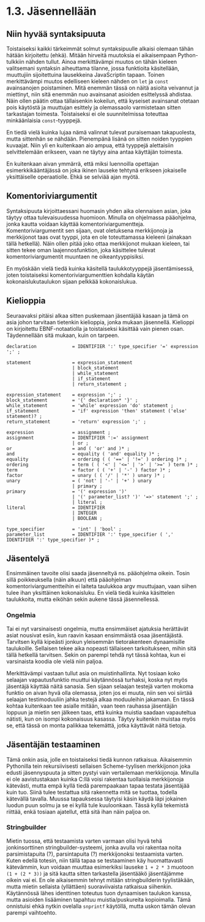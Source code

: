 # 1.3. Jäsennellään


## Niin hyvää syntaksipuuta

Toistaiseksi kaikki tärkeimmät solmut syntaksipuulle alkaisi olemaan tähän hätään kirjoitettu
(ehkä). Mitään hirveitä muutoksia ei aikaisempaan Python-tulkkiin nähden tullut. Ainoa
merkittävämpi muutos on tähän kieleen valitsemani syntaksin aiheuttama tilanne, jossa
funktioita käsitellään, muuttujiin sijoitettuina lausekkeina JavaScriptin tapaan. 
Toinen merkittävämpi muutos edelliseen kieleen nähden on `let` ja `const` avainsanojen
poistaminen. Mitä enemmän tässä on näitä asioita veivannut ja miettinyt, niin sitä enemmän
nuo avainsanat asioiden esittelyssä ahdistaa. Näin ollen päätin ottaa tällaisenkin kokeilun,
että kyseiset avainsanat otetaan pois käytöstä ja muuttujan esittely ja olemassaolo
varmistetaan sitten tarkastajan toimesta. Toistaiseksi ei ole suunnitelmissa toteuttaa
minkäänlaisia `const`-tyyppejä.

En tiedä vielä kuinka lujaa nämä valinnat tulevat puraisemaan takapuolesta, mutta sittenhän
se nähdään. Pienempänä lisänä on sitten noiden tyyppien kuvaajat. Niin yli en kuitenkaan aio ampua, 
että tyyppejä alettaisiin selvittelemään erikseen, vaan ne täytyy aina antaa käyttäjän
toimesta.

En kuitenkaan aivan ymmärrä, että miksi luennoilla opettajan esimerkkikääntäjässä on joka
ikinen lauseke tehtynä erikseen jokaiselle yksittäiselle operaatiolle. Ehkä se selviää
ajan myötä.


## Komentoriviargumentit

Syntaksipuuta kirjoittaessani huomasin yhden aika olennaisen asian, joka täytyy ottaa
tulevaisuudessa huomioon. Minulla on ohjelmassa pääohjelma, jonka kautta voidaan käyttää
komentoriviargumentteja. Komentoriviargumentit sen sijaan, ovat oletuksena merkkijonoja ja
merkkijonot taas ovat tyyppi, jota en ole toteuttamassa kieleeni (ainakaan tällä hetkellä).
Näin ollen pitää joko ottaa merkkijonot mukaan kieleen, tai sitten tekee oman laajennosfunktion,
joka käsittelee tulevat komentoriviargumentit muuntaen ne oikeantyyppisiksi.

En myöskään vielä tiedä kuinka käsitellä taulukkotyyppejä jäsentämisessä, joten toistaiseksi
komentoriviargumenttien kohdalla käytän kokonaislukutaulukon sijaan pelkkää kokonaislukua.


## Kielioppia

Seuraavaksi pitäisi alkaa sitten puskemaan jäsentäjää kasaan ja tämä on asia johon tarvitaan
tietenkin kielioppia, jonka mukaan jäsennellä. Kielioppi on kirjoitettu EBNF-notaatiolla ja
toistaiseksi käsittää vain pienen osan. Täydennellään sitä mukaan, kuin on tarpeen.

```
declaration             = IDENTIFIER ':' type_specifier '=' expression ';' ;

statement               = expression_statement
                        | block_statement
                        | while_statement
                        | if_statement
                        | return_statement ;

expression_statement    = expression ';' ;
block_statement         = '{' declaration* '}' ;
while_statement         = 'while' expression 'do' statement ;
if_statement            = 'if' expression 'then' statement ('else' statement)? ;
return_statement        = 'return' expression ';' ;

expression              = assignment ;
assignment              = IDENTIFIER ':=' assignment
                        | or ;
or                      = and ( 'or' and )* ;
and                     = equality ( 'and' equality )* ;
equality                = ordering ( ( '==' | '!=' ) ordering )* ;
ordering                = term ( ( '<' | '<=' | '>' | '>=' ) term )* ;
term                    = factor ( ( '+' | '-' ) factor )* ;
factor                  = unary ( ( '/' | '*' ) unary )* ;
unary                   = ( 'not' | '-' | '+' ) unary
                        | primary ;
primary                 = '(' expression ')'
                        | '(' parameter_list? ')' '=>' statement ';' ;
                        | literal ;
literal                 = IDENTIFIER
                        | INTEGER
                        | BOOLEAN ;

type_specifier          = 'int' | 'bool' ;
parameter_list          = IDENTIFIER ':' type_specifier ( ',' IDENTIFIER ':' type_specifier )* ;

```


## Jäsentelyä

Ensimmäinen tavoite olisi saada jäsenneltyä ns. pääohjelma oikein. Tosin sillä poikkeuksella
(näin alkuun) että pääohjelman komentoriviargumentteihin ei laiteta taulukkoa argv muuttujaan,
vaan siihen tulee ihan yksittäinen kokonaisluku. En vielä tiedä kuinka käsittelen taulukkoita,
mutta eiköhän sekin aukene tässä jäsennellessä.


### Ongelmia

Tai ei nyt varsinaisesti ongelmia, mutta ensimmäiset ajatuksia herättävät asiat nousivat esiin,
kun raavin kasaan ensimmäistä osaa jäsentäjästä. Tarvitsen kyllä kipeästi jonkun yleisemmän
tietorakenteen dynaamisille taulukoille. Sellaisen tekee aika nopeasti tällaiseen tarkoitukseen,
mihin sitä tällä hetkellä tarvitsen. Sekin on parempi tehdä nyt tässä kohtaa, kun ei varsinaista
koodia ole vielä niin paljoa.

Merkittävämpi vastaan tullut asia on muistinhallinta. Nyt tosiaan koko selaajan vapautusfunktio
muuttui käytännössä turhaksi, koska nyt myös jäsentäjä käyttää näitä sanasia. Sen sijaan selaajan
testejä varten mokoma funktio on aivan hyvä olla olemassa, joten jos ei muuta, niin sen voi siirtää
selaajan testimoduuliin jahka testejä alkaa moduuleihin jakamaan. En tässä kohtaa kuitenkaan tee
asialle mitään, vaan teen rauhassa jäsentäjän loppuun ja mietin sen jälkeen taas, että kuinka
muistia saadaan vapauteltua nätisti, kun on isompi kokonaisuus kasassa. Täytyy kuitenkin muistaa 
myös se, että tässä on monta palikkaa tekemättä, jotka käyttävät näitä tietoja.


## Jäsentäjän testaaminen

Tämä onkin asia, jolle en toistaiseksi tiedä kunnon ratkaisua. Aikaisemmin Pythonilla tein rekursiivisesti
sellaisen Scheme-tyylisen merkkijonon joka edusti jäsennyspuuta ja sitten pystyi vain vertailemaan
merkkijonoja. Minulla ei ole aavistustakaan kuinka C:llä voisi rakentaa tuollaisia merkkijonoja
kätevästi, mutta empä kyllä tiedä parempaakaan tapaa testata jäsentäjää kuin tuo. Siinä tulee
testattua sitä rakennetta mitä se tuottaa, todella kätevällä tavalla. Muussa tapauksessa täytyisi
käsin käydä läpi jokainen luodun puun solmu ja se ei kyllä tule kuuloonkaan. Tässä kyllä tekemistä riittää,
enkä tosiaan ajatellut, että sitä ihan näin paljoa on. 


### Stringbuilder

Mietin tuossa, että testaamista varten varmaan olisi hyvä tehä jonkinsorttinen stringbuilder-systeemi,
jonka avulla voi rakentaa noita parsimistapuita (?), parsintapuita (?) merkkijonoksi testaamista
varten. Kuten edellä totesin, niin tällä tapaa se testaaminen käy huomattavasti kätevämmin, kun 
voidaan muuttaa esimerkiksi lauseke `1 + 2 * 3` muotoon `(1 + (2 * 3))` ja sitä kautta sitten
tarkastella jäsentääkö jäsentäjämme oikein vai ei. En ole aikaisemmin tehnyt mitään stringbuilderin
tyylistäkään, mutta mietin sellaista (yllättäen) suoraviivaista ratkaisua siihenkin. Käytännössä
lähes identtinen toteutus tuon dynaamisen taulukon kanssa, mutta asioiden lisääminen tapahtuu 
muistia/puskureita kopioimalla. Tämä onnistuisi ehkä nytkin ovelalla `snprintf` käytöllä, mutta
uskon tämän olevan parempi vaihtoehto.
